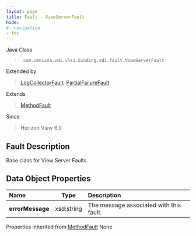 ```yaml
---
layout: page
title: Fault - ViewServerFault
hide:
#- navigation
- toc
---
```






Java Class
> ` com.omnissa.vdi.vlsi.binding.vdi.fault.ViewServerFault`

Extended by
> [LogCollectorFault](vdi.fault.LogCollectorFault.md), [PartialFailureFault](vdi.fault.PartialFailureFault.md)

Extends
> [MethodFault](vmodl.MethodFault.md)

Since
> Horizon View 6.0


## Fault Description

Base class for View Server Faults.

## Data Object Properties

 Name | Type | Description
:---|:---:|:---
**errorMessage**|  xsd:string|  The message associated with this fault.
Properties inherited from [MethodFault](vmodl.MethodFault.md)
None


 
